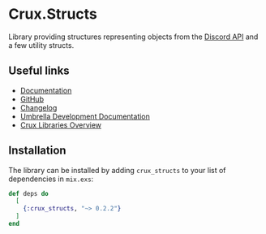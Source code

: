 # Crux.Structs

Library providing structures representing objects from the [Discord API](https://discordapp.com/developers) and a few utility structs.

## Useful links

 - [Documentation](https://hexdocs.pm/crux_structs/0.2.2/)
 - [GitHub](https://github.com/SpaceEEC/crux_structs/)
 - [Changelog](https://github.com/SpaceEEC/crux_structs/releases/tag/0.2.2/)
 - [Umbrella Development Documentation](https://crux.randomly.space/)
 - [Crux Libraries Overview](https://github.com/SpaceEEC/crux)

## Installation

The library can be installed by adding `crux_structs` to your list of dependencies in `mix.exs`:

```elixir
def deps do
  [
    {:crux_structs, "~> 0.2.2"}
  ]
end
```
